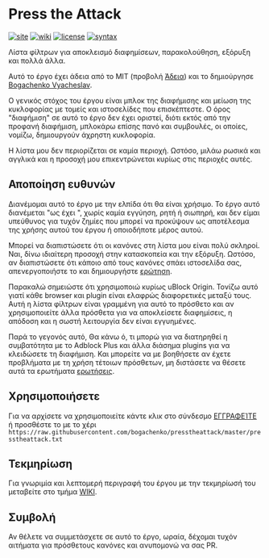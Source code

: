 <!--
This file is part of the Press the Attack project,
Copyright (c) 2018 Bogachenko Vyacheslav

Press the Attack is a free project: You can distribute it and/or modify
it in accordance with the MIT license published by the Massachusetts Institute of Technology.

The Press the Attack project is distributed in the hope that it will be useful,
and is provided "AS IS", WITHOUT ANY WARRANTY, EXPRESSLY EXPRESSED OR IMPLIED.
WE ARE NOT RESPONSIBLE FOR ANY DAMAGES DUE TO THE USE OF THIS PROJECT OR ITS PARTS.
For more information, see the MIT license.

Author: Bogachenko Vyacheslav <https://github.com/bogachenko>
Email: bogachenkove@gmail.com
Github: https://github.com/bogachenko/presstheattack/
Last modified: December 19, 2018
License: MIT <https://github.com/bogachenko/presstheattack/blob/master/LICENSE.md>
Problem reports: https://github.com/bogachenko/presstheattack/issues
Title: README.gr-GR.md
URL: https://raw.githubusercontent.com/bogachenko/presstheattack/master/README.gr-GR.md
Wiki: https://github.com/bogachenko/presstheattack/wiki

Download the entire Press the Attack project at https://github.com/bogachenko/presstheattack/archive/master.zip -->

# Press the Attack
[![site](https://img.shields.io/badge/site-up-%233fb912.svg)](https://bogachenko.github.io/presstheattack/)
[![wiki](https://img.shields.io/badge/wiki-up-%233fb912.svg)](https://github.com/bogachenko/presstheattack/wiki)
[![license](https://img.shields.io/badge/license-MIT-%233fb912.svg)](https://raw.githubusercontent.com/bogachenko/presstheattack/master/LICENSE.md)
[![syntax](https://img.shields.io/badge/syntax-uBlock%20Origin-%23c61300.svg)](https://github.com/gorhill/uBlock/wiki/Static-filter-syntax)

Λίστα φίλτρων για αποκλεισμό διαφημίσεων, παρακολούθηση, εξόρυξη και πολλά άλλα.

Αυτό το έργο έχει άδεια από το MIT (προβολή [Άδεια](https://raw.githubusercontent.com/bogachenko/presstheattack/master/LICENSE.md)) και το δημιούργησε [Bogachenko Vyacheslav](https://github.com/bogachenko).

Ο γενικός στόχος του έργου είναι μπλοκ της διαφήμισης και μείωση της κυκλοφορίας με τομείς και ιστοσελίδες που επισκέπτεστε.
Ο όρος "διαφήμιση" σε αυτό το έργο δεν έχει οριστεί, διότι εκτός από την προφανή διαφήμιση, μπλοκάρω επίσης πανό και συμβουλές, οι οποίες, νομίζω, δημιουργούν άχρηστη κυκλοφορία.

Η λίστα μου δεν περιορίζεται σε καμία περιοχή. Ωστόσο, μιλάω ρωσικά και αγγλικά και η προσοχή μου επικεντρώνεται κυρίως στις περιοχές αυτές.

## Αποποίηση ευθυνών

Διανέμομαι αυτό το έργο με την ελπίδα ότι θα είναι χρήσιμο. Το έργο αυτό διανέμεται  "ως έχει ", χωρίς καμία εγγύηση, ρητή ή σιωπηρή, και δεν είμαι υπεύθυνος για τυχόν ζημίες που μπορεί να προκύψουν ως αποτέλεσμα της χρήσης αυτού του έργου ή οποιοδήποτε μέρος αυτού.

Μπορεί να διαπιστώσετε ότι οι κανόνες στη λίστα μου είναι πολύ σκληροί. Ναι, δίνω ιδιαίτερη προσοχή στην κατασκοπεία και την εξόρυξη. Ωστόσο, αν διαπιστώσετε ότι κάποιο από τους κανόνες σπάει ιστοσελίδα σας, απενεργοποιήστε το και δημιουργήστε [ερώτηση](https://github.com/bogachenko/presstheattack/issues).

Παρακαλώ σημειώστε ότι χρησιμοποιώ κυρίως  uBlock Origin. Τονίζω αυτό γιατί κάθε browser και plugin είναι ελαφρώς διαφορετικές μεταξύ τους. Αυτή η λίστα φίλτρων είναι γραμμένη για αυτό το πρόσθετο και αν χρησιμοποιείτε άλλα πρόσθετα για να αποκλείσετε διαφημίσεις, η απόδοση και η σωστή λειτουργία δεν είναι εγγυημένες.

Παρά το γεγονός αυτό, Θα κάνω ό, τι μπορώ για να διατηρηθεί η συμβατότητα με το Adblock Plus και άλλα διάσημα plugins για να κλειδώσετε τη διαφήμιση. Και μπορείτε να με βοηθήσετε αν έχετε προβλήματα με τη χρήση τέτοιων πρόσθετων, μη διστάσετε να θέσετε αυτά τα ερωτήματα [ερωτήσεις](https://github.com/bogachenko/presstheattack/issues).

## Χρησιμοποιήσετε

Για να αρχίσετε να χρησιμοποιείτε κάντε κλικ στο σύνδεσμο [ΕΓΓΡΑΦΕΊΤΕ](https://subscribe.adblockplus.org/?location=https%3A%2F%2Fraw.githubusercontent.com%2Fbogachenko%2Fpresstheattack%2Fmaster%2Fpresstheattack.txt&title=Press%20the%20Attack) ή προσθέστε το με το χέρι `https://raw.githubusercontent.com/bogachenko/presstheattack/master/presstheattack.txt`

## Τεκμηρίωση

Για γνωριμία και λεπτομερή περιγραφή του έργου με την τεκμηρίωσή του μεταβείτε στο τμήμα [WIKI](https://github.com/bogachenko/presstheattack/wiki).

## Συμβολή

Αν θέλετε να συμμετάσχετε σε αυτό το έργο, ωραία, δέχομαι τυχόν αιτήματα για πρόσθετους κανόνες και ανυπομονώ να σας PR.

